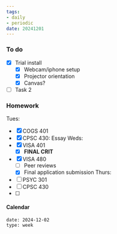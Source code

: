 ```yaml
---
tags:
- daily
- periodic
date: 20241201
---
```


### To do
- [x] Trial install
	- [x] Webcam/iphone setup
	- [x] Projector orientation
	- [x] Canvas? 
- [ ] Task 2

### Homework
Tues: 
- [x] COGS 401 
- [x] CPSC 430: Essay
Weds:
- [x] VISA 401
	- [x]  **FINAL CRIT**
- [x] VISA 480
	- [ ] Peer reviews
	- [x] Final application submission
Thurs:
- [ ] PSYC 301
- [ ] CPSC 430
- [ ] 

#### Calendar
```gEvent
date: 2024-12-02
type: week
```


